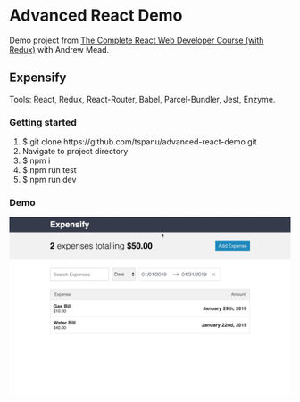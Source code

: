 # Advanced React Demo

Demo project from [The Complete React Web Developer Course (with Redux)](https://www.udemy.com/react-2nd-edition/) with Andrew Mead.

## Expensify

Tools: React, Redux, React-Router, Babel, Parcel-Bundler, Jest, Enzyme.
### Getting started

1. $ git clone https://<span></span>github.com/tspanu/advanced-react-demo.git
2. Navigate to project directory
3. $ npm i
4. $ npm run test
5. $ npm run dev

### Demo

![Advanced-React-Demo](https://github.com/tspanu/advanced-react-demo/blob/master/src/images/expensify-demo.gif)
